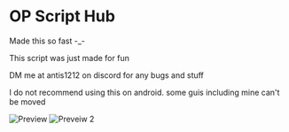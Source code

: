 # OP Script Hub
Made this so fast -_-

This script was just made for fun

DM me at antis1212 on discord for any bugs and stuff

I do not recommend using this on android. some guis including mine can't be moved

![Preview](https://github.com/user-attachments/assets/e99c477a-50c3-40d7-b823-fe84530aab46) ![Preveiw 2](https://github.com/user-attachments/assets/35373d64-47be-41c9-8e3d-6ea8ac270384)

